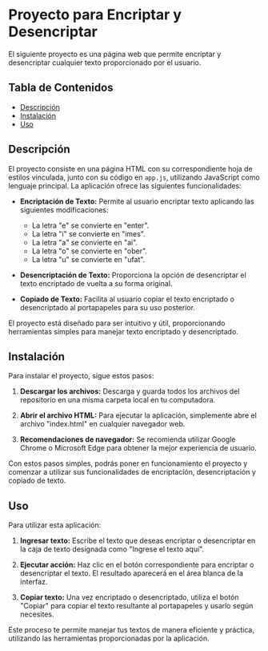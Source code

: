 # Proyecto para Encriptar y Desencriptar

El siguiente proyecto es una página web que permite encriptar y desencriptar cualquier texto proporcionado por el usuario.

## Tabla de Contenidos

- [Descripción](#descripción)
- [Instalación](#instalación)
- [Uso](#uso)

## Descripción

El proyecto consiste en una página HTML con su correspondiente hoja de estilos vinculada, junto con su código en `app.js`, utilizando JavaScript como lenguaje principal. La aplicación ofrece las siguientes funcionalidades:

- **Encriptación de Texto:** Permite al usuario encriptar texto aplicando las siguientes modificaciones:
  - La letra "e" se convierte en "enter".
  - La letra "i" se convierte en "imes".
  - La letra "a" se convierte en "ai".
  - La letra "o" se convierte en "ober".
  - La letra "u" se convierte en "ufat".

- **Desencriptación de Texto:** Proporciona la opción de desencriptar el texto encriptado de vuelta a su forma original.

- **Copiado de Texto:** Facilita al usuario copiar el texto encriptado o desencriptado al portapapeles para su uso posterior.

El proyecto está diseñado para ser intuitivo y útil, proporcionando herramientas simples para manejar texto encriptado y desencriptado.

## Instalación

Para instalar el proyecto, sigue estos pasos:

1. **Descargar los archivos:** Descarga y guarda todos los archivos del repositorio en una misma carpeta local en tu computadora.

2. **Abrir el archivo HTML:** Para ejecutar la aplicación, simplemente abre el archivo "index.html" en cualquier navegador web.

3. **Recomendaciones de navegador:** Se recomienda utilizar Google Chrome o Microsoft Edge para obtener la mejor experiencia de usuario.

Con estos pasos simples, podrás poner en funcionamiento el proyecto y comenzar a utilizar sus funcionalidades de encriptación, desencriptación y copiado de texto.

## Uso

Para utilizar esta aplicación:

1. **Ingresar texto:** Escribe el texto que deseas encriptar o desencriptar en la caja de texto designada como "Ingrese el texto aquí".

2. **Ejecutar acción:** Haz clic en el botón correspondiente para encriptar o desencriptar el texto. El resultado aparecerá en el área blanca de la interfaz.

3. **Copiar texto:** Una vez encriptado o desencriptado, utiliza el botón "Copiar" para copiar el texto resultante al portapapeles y usarlo según necesites.

Este proceso te permite manejar tus textos de manera eficiente y práctica, utilizando las herramientas proporcionadas por la aplicación.

